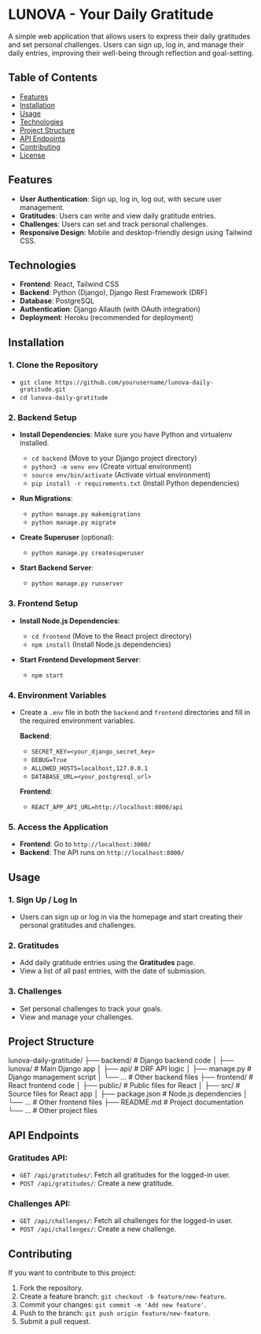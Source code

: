 # **LUNOVA - Your Daily Gratitude**

A simple web application that allows users to express their daily gratitudes and set personal challenges. Users can sign up, log in, and manage their daily entries, improving their well-being through reflection and goal-setting.

## **Table of Contents**
- [Features](#features)
- [Installation](#installation)
- [Usage](#usage)
- [Technologies](#technologies)
- [Project Structure](#project-structure)
- [API Endpoints](#api-endpoints)
- [Contributing](#contributing)
- [License](#license)

## **Features**
* **User Authentication**: Sign up, log in, log out, with secure user management.
* **Gratitudes**: Users can write and view daily gratitude entries.
* **Challenges**: Users can set and track personal challenges.
* **Responsive Design**: Mobile and desktop-friendly design using Tailwind CSS.
  
## **Technologies**
* **Frontend**: React, Tailwind CSS
* **Backend**: Python (Django), Django Rest Framework (DRF)
* **Database**: PostgreSQL
* **Authentication**: Django Allauth (with OAuth integration)
* **Deployment**: Heroku (recommended for deployment)

## **Installation**

### **1. Clone the Repository**
* `git clone https://github.com/yourusername/lunova-daily-gratitude.git`
* `cd lunova-daily-gratitude`

### **2. Backend Setup**
* **Install Dependencies**: Make sure you have Python and virtualenv installed.
  * `cd backend` (Move to your Django project directory)
  * `python3 -m venv env` (Create virtual environment)
  * `source env/bin/activate` (Activate virtual environment)
  * `pip install -r requirements.txt` (Install Python dependencies)

* **Run Migrations**:
  * `python manage.py makemigrations`
  * `python manage.py migrate`

* **Create Superuser** (optional):
  * `python manage.py createsuperuser`

* **Start Backend Server**:
  * `python manage.py runserver`

### **3. Frontend Setup**
* **Install Node.js Dependencies**:
  * `cd frontend` (Move to the React project directory)
  * `npm install` (Install Node.js dependencies)

* **Start Frontend Development Server**:
  * `npm start`

### **4. Environment Variables**
* Create a `.env` file in both the `backend` and `frontend` directories and fill in the required environment variables.

  **Backend**:
  * `SECRET_KEY=<your_django_secret_key>`
  * `DEBUG=True`
  * `ALLOWED_HOSTS=localhost,127.0.0.1`
  * `DATABASE_URL=<your_postgresql_url>`

  **Frontend**:
  * `REACT_APP_API_URL=http://localhost:8000/api`

### **5. Access the Application**
* **Frontend**: Go to `http://localhost:3000/`
* **Backend**: The API runs on `http://localhost:8000/`

## **Usage**

### **1. Sign Up / Log In**
* Users can sign up or log in via the homepage and start creating their personal gratitudes and challenges.

### **2. Gratitudes**
* Add daily gratitude entries using the **Gratitudes** page.
* View a list of all past entries, with the date of submission.

### **3. Challenges**
* Set personal challenges to track your goals.
* View and manage your challenges.

## **Project Structure**

lunova-daily-gratitude/ 
├── backend/ # Django backend code │ 
├── lunova/ # Main Django app │ 
├── api/ # DRF API logic │ 
├── manage.py # Django management script │ 
└── ... # Other backend files 
  ├── frontend/ # React frontend code │ 
  ├── public/ # Public files for React │ 
  ├── src/ # Source files for React app │ 
  ├── package.json # Node.js dependencies │ 
└── ... # Other frontend files 
  ├── README.md # Project documentation 
└── ... # Other project files



## **API Endpoints**

### **Gratitudes API**:
* `GET /api/gratitudes/`: Fetch all gratitudes for the logged-in user.
* `POST /api/gratitudes/`: Create a new gratitude.

### **Challenges API**:
* `GET /api/challenges/`: Fetch all challenges for the logged-in user.
* `POST /api/challenges/`: Create a new challenge.

## **Contributing**

If you want to contribute to this project:
1. Fork the repository.
2. Create a feature branch: `git checkout -b feature/new-feature`.
3. Commit your changes: `git commit -m 'Add new feature'`.
4. Push to the branch: `git push origin feature/new-feature`.
5. Submit a pull request.

